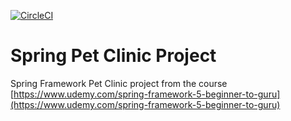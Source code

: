 [![CircleCI](https://circleci.com/gh/dmcheremisin/pet-clinic/tree/master.svg?style=svg)](https://circleci.com/gh/dmcheremisin/pet-clinic/tree/master)

# Spring Pet Clinic Project

Spring Framework Pet Clinic project from the course [https://www.udemy.com/spring-framework-5-beginner-to-guru](https://www.udemy.com/spring-framework-5-beginner-to-guru)
